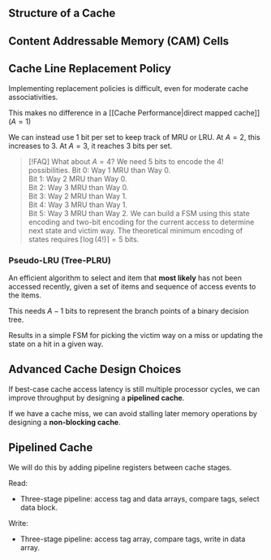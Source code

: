 ## Structure of a Cache



## Content Addressable Memory (CAM) Cells


## Cache Line Replacement Policy

Implementing replacement policies is difficult, even for moderate cache associativities. 

This makes no difference in a [[Cache Performance|direct mapped cache]] ($A=1$)

We can instead use 1 bit per set to keep track of MRU or LRU. At $A=2$, this increases to 3. At $A=3$, it reaches 3 bits per set. 


> [!FAQ] What about $A=4$?
> We need 5 bits to encode the $4!$ possibilities. 
> Bit 0: Way 1 MRU than Way 0.  
> Bit 1: Way 2 MRU than Way 0.  
> Bit 2: Way 3 MRU than Way 0.  
> Bit 3: Way 2 MRU than Way 1.  
> Bit 4: Way 3 MRU than Way 1.  
> Bit 5: Way 3 MRU than Way 2.
> We can build a FSM using this state encoding and two-bit encoding for the current access to determine next state and victim way. The theoretical minimum encoding of states requires $\lceil \log(4!) \rceil=5$ bits.

### Pseudo-LRU (Tree-PLRU)

An efficient algorithm to select and item that **most likely** has not been accessed recently, given a set of items and sequence of access events to the items.

This needs $A-1$ bits to represent the branch points of a binary decision tree. 

Results in a simple FSM for picking the victim way on a miss or updating the state on a hit in a given way.

## Advanced Cache Design Choices

If best-case cache access latency is still multiple processor cycles, we can improve throughput by designing a **pipelined cache**. 

If we have a cache miss, we can avoid stalling later memory operations by designing a **non-blocking cache**.

## Pipelined Cache

We will do this by adding pipeline registers between cache stages.

Read:
- Three-stage pipeline: access tag and data arrays, compare tags, select data block.

Write:
- Three-stage pipeline: access tag array, compare tags, write in data array.